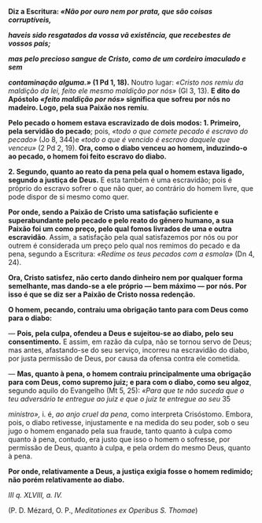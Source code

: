 
**Diz a Escritura: *«Não por ouro nem por prata, que são coisas corruptíveis,***

***haveis sido resgatados da vossa vã existência, que recebestes de vossos pais;***

***mas pelo precioso sangue de Cristo, como de um cordeiro imaculado e sem***

***contaminação alguma.»* (1 Pd 1, 18).** Noutro lugar: *«Cristo nos remiu da maldição da lei, feito ele mesmo maldição por nós»* (Gl 3, 13). **E dito do Apóstolo *«feito maldição por nós»* significa que sofreu por nós no madeiro. Logo, pela sua Paixão nos remiu**.

**Pelo pecado o homem estava escravizado de dois modos: 1. Primeiro, pela servidão do pecado**; pois, *«todo o que comete pecado é escravo do pecado»* (Jo 8, 344)e *«todo o que é vencido é escravo daquele que venceu»* (2 Pd 2, 19). **Ora, como o diabo venceu ao homem, induzindo-o ao pecado, o homem foi feito escravo do diabo.**

**2. Segundo, quanto ao reato da pena pela qual o homem estava ligado, segundo a justiça de Deus.** E esta também é uma escravidão; pois é próprio do escravo sofrer o que não quer, ao contrário do homem livre, que pode dispor de si mesmo como quer.

**Por onde, sendo a Paixão de Cristo uma satisfação suficiente e superabundante pelo pecado e pelo reato do gênero humano, a sua Paixão foi um como preço, pelo qual fomos livrados de uma e outra escravidão**. Assim, a satisfação pela qual satisfazemos por nós ou por outrem é considerada um preço pelo qual nos remimos do pecado e da pena, segundo a Escritura: *«Redime os teus pecados com a esmola»* (Dn 4, 24).

**Ora, Cristo satisfez, não certo dando dinheiro nem por qualquer forma semelhante, mas dando-se a ele próprio — bem máximo — por nós. Por isso é que se diz ser a Paixão de Cristo nossa redenção.**

**O homem, pecando, contraiu uma obrigação tanto para com Deus como para o diabo:**

— **Pois, pela culpa, ofendeu a Deus e sujeitou-se ao diabo, pelo seu consentimento.** E assim, em razão da culpa, não se tornou servo de Deus; mas antes, afastando-se do seu serviço, incorreu na escravidão do diabo, por justa permissão de Deus, por causa da ofensa contra ele cometida.

— **Mas, quanto à pena, o homem contraiu principalmente uma obrigação para com Deus, como supremo juiz; e para com o diabo, como seu algoz**, segundo aquilo do Evangelho (Mt 5, 25): *«Para que te não suceda que o teu adversário te entregue ao juiz e que o juiz te entregue ao seu* 35

 *ministro»,* i. é, *ao anjo cruel da pena*, como interpreta Crisóstomo. Embora, pois, o diabo retivesse, injustamente e na medida do seu poder, sob o seu jugo o homem enganado pela sua fraude, tanto quanto à culpa como quanto à pena, contudo, era justo que isso o homem o sofresse, por permissão de Deus, quanto à culpa, e pela ordem do mesmo Deus, quanto à pena.

**Por onde, relativamente a Deus, a justiça exigia fosse o homem redimido; não porém relativamente ao diabo.**

*III q. XLVIII, a. IV.*

(P. D. Mézard, O. P., *Meditationes ex Operibus S. Thomae*)

